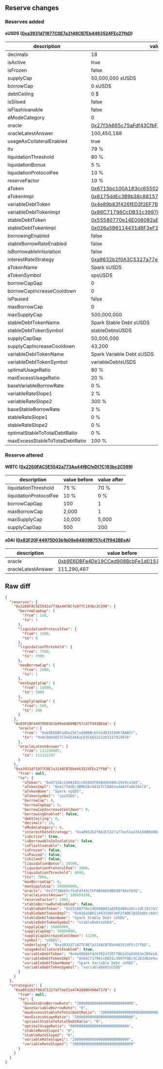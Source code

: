 ## Reserve changes

### Reserves added

#### sUSDS ([0xa3931d71877C0E7a3148CB7Eb4463524FEc27fbD](https://etherscan.io/address/0xa3931d71877C0E7a3148CB7Eb4463524FEc27fbD))

| description | value |
| --- | --- |
| decimals | 18 |
| isActive | true |
| isFrozen | false |
| supplyCap | 50,000,000 sUSDS |
| borrowCap | 0 sUSDS |
| debtCeiling | 0 $ |
| isSiloed | false |
| isFlashloanable | false |
| eModeCategory | 0 |
| oracle | [0x27f3A665c75aFdf43CfbF6B3A859B698f46ef656](https://etherscan.io/address/0x27f3A665c75aFdf43CfbF6B3A859B698f46ef656) |
| oracleLatestAnswer | 100,450,188 |
| usageAsCollateralEnabled | true |
| ltv | 79 % |
| liquidationThreshold | 80 % |
| liquidationBonus | 5 % |
| liquidationProtocolFee | 10 % |
| reserveFactor | 10 % |
| aToken | [0x6715bc100A183cc65502F05845b589c1919ca3d3](https://etherscan.io/address/0x6715bc100A183cc65502F05845b589c1919ca3d3) |
| aTokenImpl | [0x6175ddEc3B9b38c88157C10A01ed4A3fa8639cC6](https://etherscan.io/address/0x6175ddEc3B9b38c88157C10A01ed4A3fa8639cC6) |
| variableDebtToken | [0x4e89b83f426fED3f2EF7Bb2d7eb5b53e288e1A13](https://etherscan.io/address/0x4e89b83f426fED3f2EF7Bb2d7eb5b53e288e1A13) |
| variableDebtTokenImpl | [0x86C71796CcDB31c3997F8Ec5C2E3dB3e9e40b985](https://etherscan.io/address/0x86C71796CcDB31c3997F8Ec5C2E3dB3e9e40b985) |
| stableDebtToken | [0x55580770e14E008082aB2E8d08a16Cc1dC192741](https://etherscan.io/address/0x55580770e14E008082aB2E8d08a16Cc1dC192741) |
| stableDebtTokenImpl | [0x026a5B6114431d8F3eF2fA0E1B2EDdDccA9c540E](https://etherscan.io/address/0x026a5B6114431d8F3eF2fA0E1B2EDdDccA9c540E) |
| borrowingEnabled | false |
| stableBorrowRateEnabled | false |
| isBorrowableInIsolation | false |
| interestRateStrategy | [0xa8632b2f0A3C5327a77ee51a47A168B6490A7178](https://etherscan.io/address/0xa8632b2f0A3C5327a77ee51a47A168B6490A7178) |
| aTokenName | Spark sUSDS |
| aTokenSymbol | spsUSDS |
| borrowCapGap | 0 |
| borrowCapIncreaseCooldown | 0 |
| isPaused | false |
| maxBorrowCap | 0 |
| maxSupplyCap | 500,000,000 |
| stableDebtTokenName | Spark Stable Debt sUSDS |
| stableDebtTokenSymbol | stableDebtsUSDS |
| supplyCapGap | 50,000,000 |
| supplyCapIncreaseCooldown | 43,200 |
| variableDebtTokenName | Spark Variable Debt sUSDS |
| variableDebtTokenSymbol | variableDebtsUSDS |
| optimalUsageRatio | 80 % |
| maxExcessUsageRatio | 20 % |
| baseVariableBorrowRate | 0 % |
| variableRateSlope1 | 2 % |
| variableRateSlope2 | 300 % |
| baseStableBorrowRate | 2 % |
| stableRateSlope1 | 0 % |
| stableRateSlope2 | 0 % |
| optimalStableToTotalDebtRatio | 0 % |
| maxExcessStableToTotalDebtRatio | 100 % |


### Reserve altered

#### WBTC ([0x2260FAC5E5542a773Aa44fBCfeDf7C193bc2C599](https://etherscan.io/address/0x2260FAC5E5542a773Aa44fBCfeDf7C193bc2C599))

| description | value before | value after |
| --- | --- | --- |
| liquidationThreshold | 75 % | 70 % |
| liquidationProtocolFee | 10 % | 0 % |
| borrowCapGap | 100 | 1 |
| maxBorrowCap | 2,000 | 1 |
| maxSupplyCap | 10,000 | 5,000 |
| supplyCapGap | 500 | 200 |


#### sDAI ([0x83F20F44975D03b1b09e64809B757c47f942BEeA](https://etherscan.io/address/0x83F20F44975D03b1b09e64809B757c47f942BEeA))

| description | value before | value after |
| --- | --- | --- |
| oracle | [0xb9E6DBFa4De19CCed908BcbFe1d015190678AB5f](https://etherscan.io/address/0xb9E6DBFa4De19CCed908BcbFe1d015190678AB5f) | [0x0c0864837C7e65458aCD3C665222203217019436](https://etherscan.io/address/0x0c0864837C7e65458aCD3C665222203217019436) |
| oracleLatestAnswer | 111,290,487 | 111,322,287 |


## Raw diff

```json
{
  "reserves": {
    "0x2260FAC5E5542a773Aa44fBCfeDf7C193bc2C599": {
      "borrowCapGap": {
        "from": 100,
        "to": 1
      },
      "liquidationProtocolFee": {
        "from": 1000,
        "to": 0
      },
      "liquidationThreshold": {
        "from": 7500,
        "to": 7000
      },
      "maxBorrowCap": {
        "from": 2000,
        "to": 1
      },
      "maxSupplyCap": {
        "from": 10000,
        "to": 5000
      },
      "supplyCapGap": {
        "from": 500,
        "to": 200
      }
    },
    "0x83F20F44975D03b1b09e64809B757c47f942BEeA": {
      "oracle": {
        "from": "0xb9E6DBFa4De19CCed908BcbFe1d015190678AB5f",
        "to": "0x0c0864837C7e65458aCD3C665222203217019436"
      },
      "oracleLatestAnswer": {
        "from": 111290487,
        "to": 111322287
      }
    },
    "0xa3931d71877C0E7a3148CB7Eb4463524FEc27fbD": {
      "from": null,
      "to": {
        "aToken": "0x6715bc100A183cc65502F05845b589c1919ca3d3",
        "aTokenImpl": "0x6175ddEc3B9b38c88157C10A01ed4A3fa8639cC6",
        "aTokenName": "Spark sUSDS",
        "aTokenSymbol": "spsUSDS",
        "borrowCap": 0,
        "borrowCapGap": 0,
        "borrowCapIncreaseCooldown": 0,
        "borrowingEnabled": false,
        "debtCeiling": 0,
        "decimals": 18,
        "eModeCategory": 0,
        "interestRateStrategy": "0xa8632b2f0A3C5327a77ee51a47A168B6490A7178",
        "isActive": true,
        "isBorrowableInIsolation": false,
        "isFlashloanable": false,
        "isFrozen": false,
        "isPaused": false,
        "isSiloed": false,
        "liquidationBonus": 10500,
        "liquidationProtocolFee": 1000,
        "liquidationThreshold": 8000,
        "ltv": 7900,
        "maxBorrowCap": 0,
        "maxSupplyCap": 500000000,
        "oracle": "0x27f3A665c75aFdf43CfbF6B3A859B698f46ef656",
        "oracleLatestAnswer": 100450188,
        "reserveFactor": 1000,
        "stableBorrowRateEnabled": false,
        "stableDebtToken": "0x55580770e14E008082aB2E8d08a16Cc1dC192741",
        "stableDebtTokenImpl": "0x026a5B6114431d8F3eF2fA0E1B2EDdDccA9c540E",
        "stableDebtTokenName": "Spark Stable Debt sUSDS",
        "stableDebtTokenSymbol": "stableDebtsUSDS",
        "supplyCap": 50000000,
        "supplyCapGap": 50000000,
        "supplyCapIncreaseCooldown": 43200,
        "symbol": "sUSDS",
        "underlying": "0xa3931d71877C0E7a3148CB7Eb4463524FEc27fbD",
        "usageAsCollateralEnabled": true,
        "variableDebtToken": "0x4e89b83f426fED3f2EF7Bb2d7eb5b53e288e1A13",
        "variableDebtTokenImpl": "0x86C71796CcDB31c3997F8Ec5C2E3dB3e9e40b985",
        "variableDebtTokenName": "Spark Variable Debt sUSDS",
        "variableDebtTokenSymbol": "variableDebtsUSDS"
      }
    }
  },
  "strategies": {
    "0xa8632b2f0A3C5327a77ee51a47A168B6490A7178": {
      "from": null,
      "to": {
        "baseStableBorrowRate": "20000000000000000000000000",
        "baseVariableBorrowRate": "0",
        "maxExcessStableToTotalDebtRatio": "1000000000000000000000000000",
        "maxExcessUsageRatio": "200000000000000000000000000",
        "optimalStableToTotalDebtRatio": "0",
        "optimalUsageRatio": "800000000000000000000000000",
        "stableRateSlope1": "0",
        "stableRateSlope2": "0",
        "variableRateSlope1": "20000000000000000000000000",
        "variableRateSlope2": "3000000000000000000000000000"
      }
    }
  }
}
```